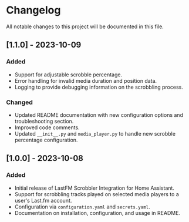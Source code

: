 # Changelog

All notable changes to this project will be documented in this file.

## [1.1.0] - 2023-10-09

### Added

- Support for adjustable scrobble percentage.
- Error handling for invalid media duration and position data.
- Logging to provide debugging information on the scrobbling process.

### Changed

- Updated README documentation with new configuration options and troubleshooting section.
- Improved code comments.
- Updated `__init__.py` and `media_player.py` to handle new scrobble percentage configuration.

## [1.0.0] - 2023-10-08

### Added

- Initial release of LastFM Scrobbler Integration for Home Assistant.
- Support for scrobbling tracks played on selected media players to a user's Last.fm account.
- Configuration via `configuration.yaml` and `secrets.yaml`.
- Documentation on installation, configuration, and usage in README.
